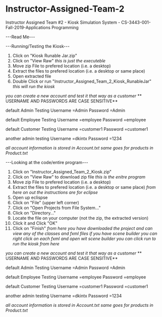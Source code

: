 # Instructor-Assigned-Team-2
Instructor Assigned Team #2 - Kiosk Simulation System - CS-3443-001-Fall-2019-Applications Programming



---Read Me---



---Running/Testing the Kiosk---
1. Click on "Kiosk Runable Jar.zip"
2. Click on "View Raw"
*this is just the executeble*
3. Move zip File to prefered location (i.e. a desktop)
4. Extract the files to prefered location (i.e. a desktop or same place)
5. Open extracted file
6. Double Click or run "Instructor_Assigned_Team_2_Kiosk_RunableJar"
*this will run the kiosk*


*you can create a new account and test it that way as a customer*
** USERNAME AND PASSWORDS ARE CASE SENSITIVE**

default Admin Testing
Username =Admin
Password =Admin

default Employee Testing
Username =employee
Password =employee

default Customer Testing
Username =customer1
Password =customer1

another admin testing
Username =dkintx
Password =1234

*all account information is stored in Account.txt*
*same goes for products in Product.txt*





---Looking at the code/entire program---

1. Click on "Instructor_Assigned_Team_2_Kiosk.zip"
2. Click on "View Raw" to download zip file
*this is the enitre program*
3. Move zip File to prefered location (i.e. a desktop)
4. Extract the files to prefered location (i.e. a desktop or same place)
*from here on out the instructions are for eclipse*
5. Open up eclispse
6. Click on "File" (upper left corner)
7. Click on "Open Projects from File System..."
8. Click on "Directory..."
9. Locate the file on your computer (not the zip, the extracted version)
10. Click it and Click "OK"
11. Click on "Finish"
*from here you have downloaded the project and can view any of the classes and fxml files*
*if you have scene builder you can right click on each fxml and open wit scene builder*
*you can click run to run the kiosk from here*

*you can create a new account and test it that way as a customer*
** USERNAME AND PASSWORDS ARE CASE SENSITIVE**

default Admin Testing
Username =Admin
Password =Admin

default Employee Testing
Username =employee
Password =employee

default Customer Testing
Username =customer1
Password =customer1

another admin testing
Username =dkintx
Password =1234

*all account information is stored in Account.txt*
*same goes for products in Product.txt*
